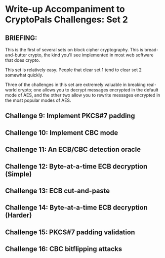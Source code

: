 # Write-up Accompaniment to CryptoPals Challenges: Set 2

## BRIEFING:

This is the first of several sets on block cipher cryptography. This is bread-and-butter crypto, the kind you'll see implemented in most web software that does crypto.

This set is relatively easy. People that clear set 1 tend to clear set 2 somewhat quickly.

Three of the challenges in this set are extremely valuable in breaking real-world crypto; one allows you to decrypt messages encrypted in the default mode of AES, and the other two allow you to rewrite messages encrypted in the most popular modes of AES.

## Challenge 9: Implement PKCS#7 padding

## Challenge 10: Implement CBC mode

## Challenge 11: An ECB/CBC detection oracle

## Challenge 12: Byte-at-a-time ECB decryption (Simple)

## Challenge 13: ECB cut-and-paste

## Challenge 14: Byte-at-a-time ECB decryption (Harder)

## Challenge 15: PKCS#7 padding validation

## Challenge 16: CBC bitflipping attacks